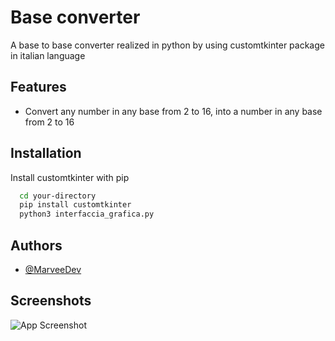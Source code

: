 
# Base converter

A base to base converter realized in python by using customtkinter package in italian language

## Features

- Convert any number in any base from 2 to 16, into a number in any base from 2 to 16


## Installation

Install customtkinter with pip

```bash
  cd your-directory
  pip install customtkinter
  python3 interfaccia_grafica.py
```
    
## Authors

- [@MarveeDev](https://www.github.com/MarveeDev)


## Screenshots

![App Screenshot](https://i.imgur.com/inlA1TU.png)

